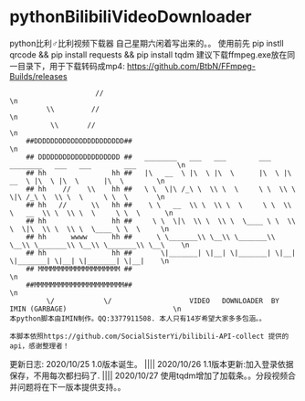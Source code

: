 # pythonBilibiliVideoDownloader
python比利♂比利视频下载器
自己星期六闲着写出来的。。
使用前先
pip instll qrcode && pip install requests && pip install tqdm
建议下载ffmpeg.exe放在同一目录下，用于下载转码成mp4:
https://github.com/BtbN/FFmpeg-Builds/releases

                         //                                                                                     \n
             \\         //                                                                                      \n 
              \\       //                                                                                       \n
        ##DDDDDDDDDDDDDDDDDDDDDD##                                                                              \n                         
        ## DDDDDDDDDDDDDDDDDDDD ##   ________   ___   ___        ___   ________   ___   ___        ___          \n
        ## hh                hh ##   |\   __  \ |\  \ |\  \      |\  \ |\   __  \ |\  \ |\  \      |\  \        \n
        ## hh    //    \\    hh ##   \ \  \|\ /_\ \  \\ \  \     \ \  \\ \  \|\ /_\ \  \\ \  \     \ \  \       \n
        ## hh   //      \\   hh ##    \ \   __  \\ \  \\ \  \     \ \  \\ \   __  \\ \  \\ \  \     \ \  \      \n 
        ## hh                hh ##     \ \  \|\  \\ \  \\ \  \____ \ \  \\ \  \|\  \\ \  \\ \  \____ \ \  \     \n
        ## hh      wwww      hh ##      \ \_______\\ \__\\ \_______\\ \__\\ \_______\\ \__\\ \_______\\ \__\    \n 
        ## hh                hh ##       \|_______| \|__| \|_______| \|__| \|_______| \|__| \|_______| \|__|    \n
        ## MMMMMMMMMMMMMMMMMMMM ##                                                                              \n
        ##MMMMMMMMMMMMMMMMMMMMMM##                                                                              \n
             \/            \/                   VIDEO   DOWNLOADER  BY  IMIN (GARBAGE)                          \n
    本python脚本由IMIN制作。QQ:3377911508. 本人只有14岁希望大家多多包涵。。
    
    本脚本依照https://github.com/SocialSisterYi/bilibili-API-collect 提供的api，感谢整理者！
   
更新日志:
2020/10/25 1.0版本诞生。
||||
2020/10/26 1.1版本更新:加入登录依据保存，不用每次都扫码了.
||||
2020/10/27 使用tqdm增加了加载条。。分段视频合并问题将在下一版本提供支持。。

